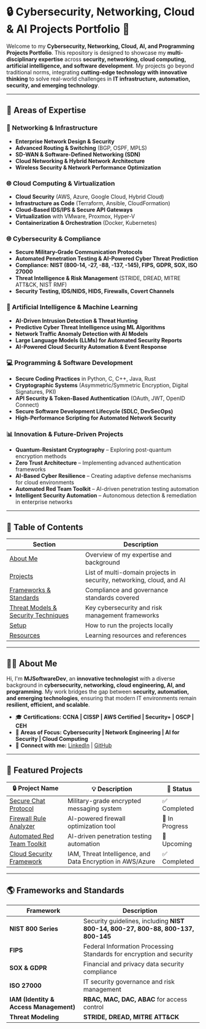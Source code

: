 # 🔒 Cybersecurity, Networking, Cloud & AI Projects Portfolio 🚀

Welcome to my **Cybersecurity, Networking, Cloud, AI, and Programming Projects Portfolio**. This repository is designed to showcase my **multi-disciplinary expertise** across **security, networking, cloud computing, artificial intelligence, and software development**. My projects go beyond traditional norms, integrating **cutting-edge technology with innovative thinking** to solve real-world challenges in **IT infrastructure, automation, security, and emerging technology**.

---

## 💪 Areas of Expertise

### 🔧 Networking & Infrastructure
- **Enterprise Network Design & Security**
- **Advanced Routing & Switching** (BGP, OSPF, MPLS)
- **SD-WAN & Software-Defined Networking (SDN)**
- **Cloud Networking & Hybrid Network Architecture**
- **Wireless Security & Network Performance Optimization**

### 🌐 Cloud Computing & Virtualization
- **Cloud Security** (AWS, Azure, Google Cloud, Hybrid Cloud)
- **Infrastructure as Code** (Terraform, Ansible, CloudFormation)
- **Cloud-Based IDS/IPS & Secure API Gateways**
- **Virtualization** with VMware, Proxmox, Hyper-V
- **Containerization & Orchestration** (Docker, Kubernetes)

### 🌐 Cybersecurity & Compliance
- **Secure Military-Grade Communication Protocols**
- **Automated Penetration Testing & AI-Powered Cyber Threat Prediction**
- **Compliance:** **NIST (800-14, -27, -88, -137, -145), FIPS, GDPR, SOX, ISO 27000**
- **Threat Intelligence & Risk Management** (STRIDE, DREAD, MITRE ATT&CK, NIST RMF)
- **Security Testing, IDS/NIDS, HIDS, Firewalls, Covert Channels**

### 🤖 Artificial Intelligence & Machine Learning
- **AI-Driven Intrusion Detection & Threat Hunting**
- **Predictive Cyber Threat Intelligence using ML Algorithms**
- **Network Traffic Anomaly Detection with AI Models**
- **Large Language Models (LLMs) for Automated Security Reports**
- **AI-Powered Cloud Security Automation & Event Response**

### 💻 Programming & Software Development
- **Secure Coding Practices** in Python, C, C++, Java, Rust
- **Cryptographic Systems** (Asymmetric/Symmetric Encryption, Digital Signatures, PKI)
- **API Security & Token-Based Authentication** (OAuth, JWT, OpenID Connect)
- **Secure Software Development Lifecycle (SDLC, DevSecOps)**
- **High-Performance Scripting for Automated Network Security**

### 📊 Innovation & Future-Driven Projects
- **Quantum-Resistant Cryptography** – Exploring post-quantum encryption methods
- **Zero Trust Architecture** – Implementing advanced authentication frameworks
- **AI-Based Cyber Resilience** – Creating adaptive defense mechanisms for cloud environments
- **Automated Red Team Toolkit** – AI-driven penetration testing automation
- **Intelligent Security Automation** – Autonomous detection & remediation in enterprise networks

---

## 📌 Table of Contents

| **Section** | **Description** |
|------------|----------------|
| [About Me](#about-me) | Overview of my expertise and background |
| [Projects](#projects) | List of multi-domain projects in security, networking, cloud, and AI |
| [Frameworks & Standards](#frameworks-and-standards) | Compliance and governance standards covered |
| [Threat Models & Security Techniques](#threat-models-and-security-techniques) | Key cybersecurity and risk management frameworks |
| [Setup](#setup) | How to run the projects locally |
| [Resources](#resources) | Learning resources and references |

---

## 👨‍💼 About Me

Hi, I'm **MJSoftwareDev**, an **innovative technologist** with a diverse background in **cybersecurity, networking, cloud engineering, AI, and programming**. My work bridges the gap between **security, automation, and emerging technologies**, ensuring that modern IT environments remain **resilient, efficient, and scalable**.

- 🎓 **Certifications:** **CCNA | CISSP | AWS Certified | Security+ | OSCP | CEH**
- 📝 **Areas of Focus:** **Cybersecurity | Network Engineering | AI for Security | Cloud Computing**
- 🔗 **Connect with me:** [LinkedIn](https://linkedin.com/in/yourprofile) | [GitHub](https://github.com/MJSoftwareDev)

---

## 💪 Featured Projects

| 🔒 **Project Name** | 💡 **Description** | 📅 **Status** |
|--------------------|------------------|--------------|
| [Secure Chat Protocol](#secure-chat-protocol) | Military-grade encrypted messaging system | ✅ Completed |
| [Firewall Rule Analyzer](#firewall-rule-analyzer) | AI-powered firewall optimization tool | 🚀 In Progress |
| [Automated Red Team Toolkit](#automated-red-team-toolkit) | AI-driven penetration testing automation | 🚒 Upcoming |
| [Cloud Security Framework](#cloud-security-framework) | IAM, Threat Intelligence, and Data Encryption in AWS/Azure | ✅ Completed |

---

## 🌎 Frameworks and Standards

| **Framework** | **Description** |
|-------------|----------------|
| **NIST 800 Series** | Security guidelines, including **NIST 800-14, 800-27, 800-88, 800-137, 800-145** |
| **FIPS** | Federal Information Processing Standards for encryption and security |
| **SOX & GDPR** | Financial and privacy data security compliance |
| **ISO 27000** | IT security governance and risk management |
| **IAM (Identity & Access Management)** | **RBAC, MAC, DAC, ABAC** for access control |
| **Threat Modeling** | **STRIDE, DREAD, MITRE ATT&CK** |

